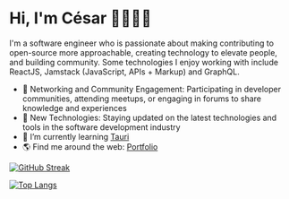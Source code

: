 # Hi, I'm César 👋🧑🏻‍💻

I'm a software engineer who is passionate about making contributing to open-source more approachable, creating technology to elevate people, and building community. Some technologies I enjoy working with include ReactJS, Jamstack (JavaScript, APIs + Markup) and GraphQL.

- 🔭 Networking and Community Engagement: Participating in developer communities, attending meetups, or engaging in forums to share knowledge and experiences
- 👾 New Technologies: Staying updated on the latest technologies and tools in the software development industry
- 🌱 I’m currently learning [Tauri](https://tauri.app)
- 🌎 Find me around the web: [Portfolio](https://caportfolio.vercel.app)


[![GitHub Streak](https://github-readme-streak-stats.herokuapp.com?user=anuraghazra&theme=dark)](https://git.io/streak-stats) 

[![Top Langs](https://github-readme-stats.vercel.app/api/top-langs/?username=anuraghazra&layout=compact)](https://github.com/anuraghazra/github-readme-stats)

